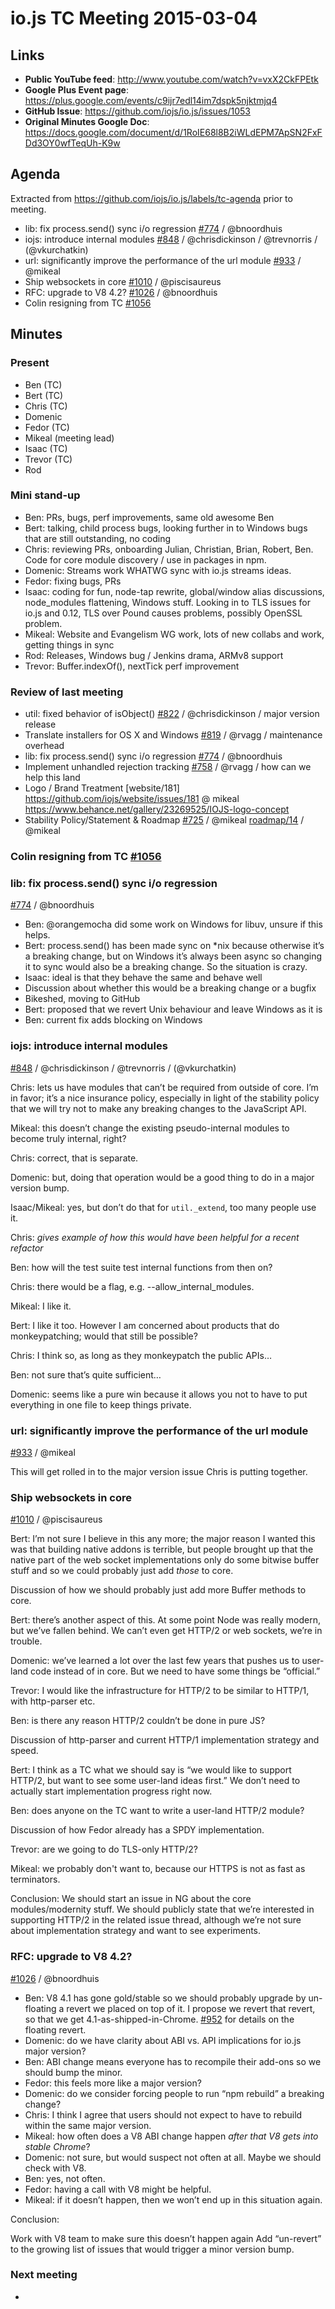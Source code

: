# io.js TC Meeting 2015-03-04

## Links

* **Public YouTube feed**: http://www.youtube.com/watch?v=vxX2CkFPEtk
* **Google Plus Event page**: https://plus.google.com/events/c9ijr7edl14im7dspk5njktmjq4
* **GitHub Issue**: https://github.com/iojs/io.js/issues/1053
* **Original Minutes Google Doc**: https://docs.google.com/document/d/1RoIE68l8B2iWLdEPM7ApSN2FxFDd3OY0wfTeqUh-K9w

## Agenda

Extracted from https://github.com/iojs/io.js/labels/tc-agenda prior to meeting.

* lib: fix process.send() sync i/o regression [#774](https://github.com/iojs/io.js/issues/774) / @bnoordhuis
* iojs: introduce internal modules [#848](https://github.com/iojs/io.js/issues/848) / @chrisdickinson / @trevnorris / (@vkurchatkin)
* url: significantly improve the performance of the url module [#933](https://github.com/iojs/io.js/issues/933) / @mikeal
* Ship websockets in core [#1010](https://github.com/iojs/io.js/issues/1010) / @piscisaureus
* RFC: upgrade to V8 4.2? [#1026](https://github.com/iojs/io.js/issues/1026) / @bnoordhuis
* Colin resigning from TC [#1056](https://github.com/iojs/io.js/pull/1056)

## Minutes

### Present

* Ben (TC)
* Bert (TC)
* Chris (TC)
* Domenic
* Fedor (TC)
* Mikeal (meeting lead)
* Isaac (TC)
* Trevor (TC)
* Rod

### Mini stand-up

* Ben: PRs, bugs, perf improvements, same old awesome Ben
* Bert: talking, child process bugs, looking further in to Windows bugs that are still outstanding, no coding
* Chris: reviewing PRs, onboarding Julian, Christian, Brian, Robert, Ben. Code for core module discovery / use in packages in npm.
* Domenic: Streams work WHATWG sync with io.js streams ideas.
* Fedor: fixing bugs, PRs
* Isaac: coding for fun, node-tap rewrite, global/window alias discussions, node_modules flattening, Windows stuff. Looking in to TLS issues for io.js and 0.12, TLS over Pound causes problems, possibly OpenSSL problem.
* Mikeal: Website and Evangelism WG work, lots of new collabs and work, getting things in sync
* Rod: Releases, Windows bug / Jenkins drama, ARMv8 support
* Trevor: Buffer.indexOf(), nextTick perf improvement


### Review of last meeting

* util: fixed behavior of isObject() [#822](https://github.com/iojs/io.js/issues/822) / @chrisdickinson / major version release
* Translate installers for OS X and Windows [#819](https://github.com/iojs/io.js/issues/819) / @rvagg / maintenance overhead
* lib: fix process.send() sync i/o regression [#774](https://github.com/iojs/io.js/issues/774) / @bnoordhuis
* Implement unhandled rejection tracking [#758](https://github.com/iojs/io.js/issues/758) / @rvagg / how can we help this land
* Logo / Brand Treatment
[website/181] https://github.com/iojs/website/issues/181 @ mikeal
https://www.behance.net/gallery/23269525/IOJS-logo-concept
* Stability Policy/Statement & Roadmap
[#725](https://github.com/iojs/io.js/issues/725) / @mikeal
[roadmap/14](https://github.com/iojs/roadmap/issues/14) / @mikeal


### Colin resigning from TC [#1056](https://github.com/iojs/io.js/pull/1056)


### lib: fix process.send() sync i/o regression
[#774](https://github.com/iojs/io.js/issues/774) / @bnoordhuis

* Ben: @orangemocha did some work on Windows for libuv, unsure if this helps.
* Bert: process.send() has been made sync on *nix because otherwise it’s a breaking change, but on Windows it’s always been async so changing it to sync would also be a breaking change. So the situation is crazy.
* Isaac: ideal is that they behave the same and behave well
* Discussion about whether this would be a breaking change or a bugfix
* Bikeshed, moving to GitHub
* Bert: proposed that we revert Unix behaviour and leave Windows as it is
* Ben: current fix adds blocking on Windows


### iojs: introduce internal modules
[#848](https://github.com/iojs/io.js/issues/848) / @chrisdickinson / @trevnorris / (@vkurchatkin)

Chris: lets us have modules that can’t be required from outside of core. I’m in favor; it’s a nice insurance policy, especially in light of the stability policy that we will try not to make any breaking changes to the JavaScript API.

Mikeal: this doesn’t change the existing pseudo-internal modules to become truly internal, right?

Chris: correct, that is separate.

Domenic: but, doing that operation would be a good thing to do in a major version bump.

Isaac/Mikeal: yes, but don’t do that for `util._extend`, too many people use it.

Chris: *gives example of how this would have been helpful for a recent refactor*

Ben: how will the test suite test internal functions from then on?

Chris: there would be a flag, e.g. --allow_internal_modules.

Mikeal: I like it.

Bert: I like it too. However I am concerned about products that do monkeypatching; would that still be possible?

Chris: I think so, as long as they monkeypatch the public APIs…

Ben: not sure that’s quite sufficient…

Domenic: seems like a pure win because it allows you not to have to put everything in one file to keep things private.

### url: significantly improve the performance of the url module
[#933](https://github.com/iojs/io.js/issues/933) / @mikeal

This will get rolled in to the major version issue Chris is putting together.

### Ship websockets in core
[#1010](https://github.com/iojs/io.js/issues/1010) / @piscisaureus

Bert: I’m not sure I believe in this any more; the major reason I wanted this was that building native addons is terrible, but people brought up that the native part of the web socket implementations only do some bitwise buffer stuff and so we could probably just add *those* to core.

Discussion of how we should probably just add more Buffer methods to core.

Bert: there’s another aspect of this. At some point Node was really modern, but we’ve fallen behind. We can’t even get HTTP/2 or web sockets, we’re in trouble.

Domenic: we’ve learned a lot over the last few years that pushes us to user-land code instead of in core. But we need to have some things be “official.”

Trevor: I would like the infrastructure for HTTP/2 to be similar to HTTP/1, with http-parser etc.

Ben: is there any reason HTTP/2 couldn’t be done in pure JS?

Discussion of http-parser and current HTTP/1 implementation strategy and speed.

Bert: I think as a TC what we should say is “we would like to support HTTP/2, but want to see some user-land ideas first.” We don’t need to actually start implementation progress right now.

Ben: does anyone on the TC want to write a user-land HTTP/2 module?

Discussion of how Fedor already has a SPDY implementation.

Trevor: are we going to do TLS-only HTTP/2?

Mikeal: we probably don't want to, because our HTTPS is not as fast as terminators.

Conclusion:
We should start an issue in NG about the core modules/modernity stuff.
We should publicly state that we’re interested in supporting HTTP/2 in the related issue thread, although we’re not sure about implementation strategy and want to see experiments.

### RFC: upgrade to V8 4.2?
[#1026](https://github.com/iojs/io.js/issues/1026) / @bnoordhuis

* Ben: V8 4.1 has gone gold/stable so we should probably upgrade by un-floating a revert we placed on top of it. I propose we revert that revert, so that we get 4.1-as-shipped-in-Chrome. [#952](https://github.com/iojs/io.js/pull/952) for details on the floating revert.
* Domenic: do we have clarity about ABI vs. API implications for io.js major version?
* Ben: ABI change means everyone has to recompile their add-ons so we should bump the minor.
* Fedor: this feels more like a major version?
* Domenic: do we consider forcing people to run “npm rebuild” a breaking change?
* Chris: I think I agree that users should not expect to have to rebuild within the same major version.
* Mikeal: how often does a V8 ABI change happen *after that V8 gets into stable Chrome*?
* Domenic: not sure, but would suspect not often at all. Maybe we should check with V8.
* Ben: yes, not often.
* Fedor: having a call with V8 might be helpful.
* Mikeal: if it doesn’t happen, then we won’t end up in this situation again.

Conclusion:

Work with V8 team to make sure this doesn’t happen again
Add “un-revert” to the growing list of issues that would trigger a minor version bump.

### Next meeting

* 
